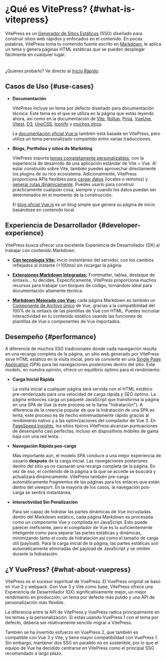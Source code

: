 # ¿Qué es VitePress? {#what-is-vitepress}

VitePress es un [Generador de Sitios Estáticos](https://en.wikipedia.org/wiki/Static_site_generator) (SSG) diseñado para construir sitios web rápidos y enfocados en el contenido. En pocas palabras, VitePress toma tu contenido fuente escrito en [Markdown](https://en.wikipedia.org/wiki/Markdown), le aplica un tema y genera páginas HTML estáticas que se pueden desplegar fácilmente en cualquier lugar.

<div class="tip custom-block" style="padding-top: 8px">
  
¿Quieres probarlo? Ve directo al [Inicio Rápido](./getting-started).

</div>

## Casos de Uso {#use-cases}

- **Documentación**

  VitePress incluye un tema por defecto diseñado para documentación técnica. Este tema es el que se utiliza en la página que estás leyendo ahora, así como en la documentación de [Vite](https://vitejs.dev/), [Rollup](https://rollupjs.org/), [Pinia](https://pinia.vuejs.org/), [VueUse](https://vueuse.org/), [Vitest](https://vitest.dev/), [D3](https://d3js.org/), [UnoCSS](https://unocss.dev/), [Iconify](https://iconify.design/) y [muchos otros](https://github.com/search?q=/"vitepress":+/+language:json&type=code).

  La [documentación oficial Vue.js](https://vuejs.org/) también está basada en VitePress, pero utiliza un tema personalizado compartido entre varias traducciones.

- **Blogs, Portfolios y sitios de Marketing**

  VitePress soporta [temas completamente personalizables](./custom-theme), con la experiencia de desarrollo de una aplicación estándar de Vite + Vue. Al estar construido sobre Vite, también puedes aprovechar directamente los plugins de su rico ecosistema. Adicionalmente, VitePress proporciona APIs flexibles para [cargar datos](./data-loading) (locales o remotos) y [generar rutas dinámicamente](./routing#dynamic-routes). Puedes usarlo para construir prácticamente cualquier cosa, siempre y cuando los datos puedan ser determinados en el momento de la construcción.

  El [blog oficial Vue.js](https://blog.vuejs.org/) es un blog simple que genera su página de inicio basándose en contenido local.

## Experiencia de Desarrollador {#developer-experience}

VitePress busca ofrecer una excelente Experiencia de Desarrollador (DX) al trabajar con contenido Markdown.

- **[Con tecnología Vite:](https://vitejs.dev/)** inicio instantáneo del servidor, con los cambios reflejados al instante (<100ms) sin recargar la página.

- **[Extensiones Markdown Integradas:](./markdown)** Frontmatter, tablas, destaque de sintaxis... tú decides. Específicamente, VitePress proporciona muchos recursos para trabajar con bloques de código, tornándolo ideal para documentación altamente técnica.

- **[Markdown Mejorado con Vue:](./using-vue)** cada página Markdown es también un [Componente de Archivo único](https://vuejs.org/guide/scaling-up/sfc.html) de Vue, gracias a la compatibilidad del 100% de la sintaxis de las plantillas de Vue con HTML.  Puedes incrustar interactividad en tu contenido estático usando las funciones de plantillas de Vue o componentes de Vue importados.

## Desempeño {#performance}

A diferencia de muchos SSG tradicionales donde cada navegación resulta en una recarga completa de la página, un sitio web generado por VitePress sirve HTML estático en la visita inicial, pero se convierte en una [Single Page Application](https://en.wikipedia.org/wiki/Single-page_application) (SPA) para las navegaciones posteriores dentro del sitio. Este modelo, en nuestra opinión, ofrece un equilibrio óptimo para el rendimiento:

- **Carga Inicial Rápida**

  La visita inicial a cualquier página será servida con el HTML estático pre-renderizado para una velocidad de carga rápida y SEO óptimo. La página entonces carga un paquete JavaScript que transforma la página en una SPA de Vue (a este proceso se le llama "hidratación"). A diferencia de la creencia popular de que la hidratación de una SPA es lenta, este proceso es de hecho extremadamente rápido gracias al rendimiento nativo y a las optimizaciones del compilador de Vue 3. En [PageSpeed Insights](https://pagespeed.web.dev/report?url=https%3A%2F%2Fvitepress.dev%2F), los sitios típicos VitePress alcanzan puntuaciones de desempeño casi perfectas, incluso en dispositivos móbiles de gama baja con una red lenta.

- **Navegación Rápida pos-carga**

  Más importante aún, el modelo SPA conduce a una mejor experiencia de usuario **después** de la carga inicial. Las navegaciones posteriores dentro del sitio ya no causarán una recarga completa de la página. En vez de eso, el contenido de la página a la que se accede se buscará y actualizará dinámicamente. VitePress también pre-carga automáticamente fragmentos de las páginas para los enlaces que están dentro del viewport. En la mayoría de los casos, la navegación pos-carga se sentirá instantánea.

- **Interactividad Sin Penalización**

  Para ser capaz de hidratar las partes dinámicas de Vue incrustadas dentro del Markdown estático, cada página Markdown es procesada como un componente Vue y compilada en JavaScript. Esto puede parecer ineficiente, pero el compilador de Vue es lo suficientemente inteligente como para separar las partes estáticas y dinámicas, minimizando tanto el costo de hidratación así como el tamaño de carga útil (payload). Para la carga inicial de la página, las partes estáticas son automáticamente eliminadas del payload de JavaScript y se omiten durante la hidratación.

## ¿Y VuePress? {#what-about-vuepress}

VitePress es el sucesor espiritual de VuePress. El VuePress original se basó en Vue 2 y webpack. Con Vue 3 y Vite como base, VitePress ofrece una Experiencia de Desarrollador (DX) significativamente mejor, un mejor rendimiento en producción, un tema por defecto más pulido y una API de personalización más flexible.

La diferencia entre la API de VitePress y VuePress radica principalmente en los temas y la personalización. Si estás usando VuePress 1 con el tema por defecto, debería ser relativamente sencillo migrar a VitePress.

También se ha invertido esfuerzo en VuePress 2, que también es compatible con Vue 3 y Vite, y tiene mayor compatibilidad con VuePress 1. Sin embargo, mantener dos SSG en paralelo no es sostenible, por lo que el equipo de Vue ha decidido centrarse en VitePress como el principal SSG recomendado a largo plazo.
